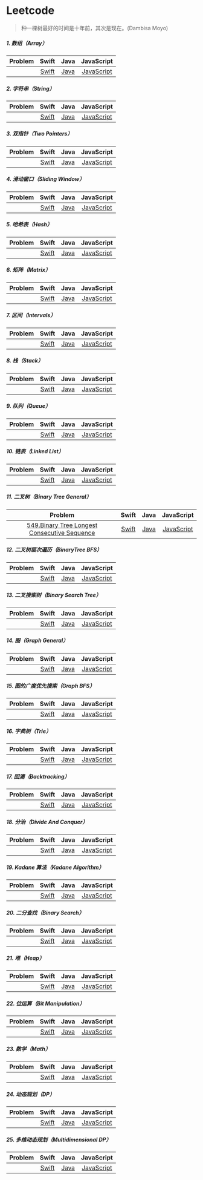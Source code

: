 # Leetcode

> 种一棵树最好的时间是十年前，其次是现在。(Dambisa Moyo)

##### 1. 数组（Array）

| Problem | Swift | Java | JavaScript |
|:---:|:---:|:---:|:---:|
| []() | [Swift]() | [Java]() | [JavaScript]() |

##### 2. 字符串（String）

| Problem | Swift | Java | JavaScript |
|:---:|:---:|:---:|:---:|
| []() | [Swift]() | [Java]() | [JavaScript]() |

##### 3. 双指针（Two Pointers）

| Problem | Swift | Java | JavaScript |
|:---:|:---:|:---:|:---:|
| []() | [Swift]() | [Java]() | [JavaScript]() |

##### 4. 滑动窗口（Sliding Window）

| Problem | Swift | Java | JavaScript |
|:---:|:---:|:---:|:---:|
| []() | [Swift]() | [Java]() | [JavaScript]() |

##### 5. 哈希表（Hash）

| Problem | Swift | Java | JavaScript |
|:---:|:---:|:---:|:---:|
| []() | [Swift]() | [Java]() | [JavaScript]() |

##### 6. 矩阵（Matrix）

| Problem | Swift | Java | JavaScript |
|:---:|:---:|:---:|:---:|
| []() | [Swift]() | [Java]() | [JavaScript]() |

##### 7. 区间（Intervals）

| Problem | Swift | Java | JavaScript |
|:---:|:---:|:---:|:---:|
| []() | [Swift]() | [Java]() | [JavaScript]() |

##### 8. 栈（Stack）

| Problem | Swift | Java | JavaScript |
|:---:|:---:|:---:|:---:|
| []() | [Swift]() | [Java]() | [JavaScript]() |

##### 9. 队列（Queue）

| Problem | Swift | Java | JavaScript |
|:---:|:---:|:---:|:---:|
| []() | [Swift]() | [Java]() | [JavaScript]() |

##### 10. 链表（Linked List）

| Problem | Swift | Java | JavaScript |
|:---:|:---:|:---:|:---:|
| []() | [Swift]() | [Java]() | [JavaScript]() |

##### 11. 二叉树（Binary Tree General）

| Problem | Swift | Java | JavaScript |
|:---:|:---:|:---:|:---:|
| [549.Binary Tree Longest Consecutive Sequence](https://leetcode.cn/problems/binary-tree-longest-consecutive-sequence-ii/) | [Swift](https://github.com/yujiuqie/Leetcode/blob/master/Swift/Leetcode.playground/Sources/11_BinaryTreeGeneral/LC_549_BinaryTreeLongestConsecutiveSequenceII.swift) | [Java](https://github.com/yujiuqie/Leetcode/blob/master/Java/11_BinaryTreeGeneral/%24549_BinaryTreeLongestConsecutiveSequenceII.java) | [JavaScript]() |

##### 12. 二叉树层次遍历（BinaryTree BFS）

| Problem | Swift | Java | JavaScript |
|:---:|:---:|:---:|:---:|
| []() | [Swift]() | [Java]() | [JavaScript]() |

##### 13. 二叉搜索树（Binary Search Tree）

| Problem | Swift | Java | JavaScript |
|:---:|:---:|:---:|:---:|
| []() | [Swift]() | [Java]() | [JavaScript]() |

##### 14. 图（Graph General）

| Problem | Swift | Java | JavaScript |
|:---:|:---:|:---:|:---:|
| []() | [Swift]() | [Java]() | [JavaScript]() |

##### 15. 图的广度优先搜索（Graph BFS）

| Problem | Swift | Java | JavaScript |
|:---:|:---:|:---:|:---:|
| []() | [Swift]() | [Java]() | [JavaScript]() |

##### 16. 字典树（Trie）

| Problem | Swift | Java | JavaScript |
|:---:|:---:|:---:|:---:|
| []() | [Swift]() | [Java]() | [JavaScript]() |

##### 17. 回溯（Backtracking）

| Problem | Swift | Java | JavaScript |
|:---:|:---:|:---:|:---:|
| []() | [Swift]() | [Java]() | [JavaScript]() |

##### 18. 分治（Divide And Conquer）

| Problem | Swift | Java | JavaScript |
|:---:|:---:|:---:|:---:|
| []() | [Swift]() | [Java]() | [JavaScript]() |

##### 19. Kadane 算法（Kadane Algorithm）

| Problem | Swift | Java | JavaScript |
|:---:|:---:|:---:|:---:|
| []() | [Swift]() | [Java]() | [JavaScript]() |

##### 20. 二分查找（Binary Search）

| Problem | Swift | Java | JavaScript |
|:---:|:---:|:---:|:---:|
| []() | [Swift]() | [Java]() | [JavaScript]() |

##### 21. 堆（Heap）

| Problem | Swift | Java | JavaScript |
|:---:|:---:|:---:|:---:|
| []() | [Swift]() | [Java]() | [JavaScript]() |

##### 22. 位运算（Bit Manipulation）

| Problem | Swift | Java | JavaScript |
|:---:|:---:|:---:|:---:|
| []() | [Swift]() | [Java]() | [JavaScript]() |

##### 23. 数学（Math）

| Problem | Swift | Java | JavaScript |
|:---:|:---:|:---:|:---:|
| []() | [Swift]() | [Java]() | [JavaScript]() |

##### 24. 动态规划（DP）

| Problem | Swift | Java | JavaScript |
|:---:|:---:|:---:|:---:|
| []() | [Swift]() | [Java]() | [JavaScript]() |

##### 25. 多维动态规划（Multidimensional DP）

| Problem | Swift | Java | JavaScript |
|:---:|:---:|:---:|:---:|
| []() | [Swift]() | [Java]() | [JavaScript]() |

